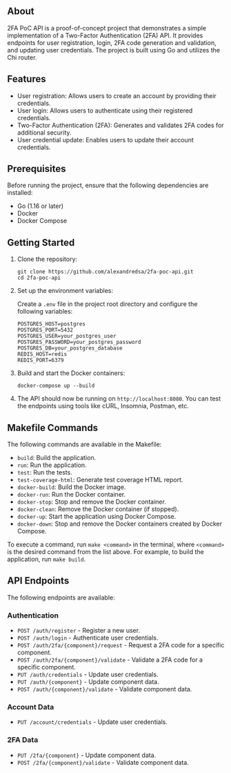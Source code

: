 ## About

2FA PoC API is a proof-of-concept project that demonstrates a simple implementation of a Two-Factor Authentication (2FA) API. It provides endpoints for user registration, login, 2FA code generation and validation, and updating user credentials. The project is built using Go and utilizes the Chi router.

## Features

- User registration: Allows users to create an account by providing their credentials.
- User login: Allows users to authenticate using their registered credentials.
- Two-Factor Authentication (2FA): Generates and validates 2FA codes for additional security.
- User credential update: Enables users to update their account credentials.

## Prerequisites

Before running the project, ensure that the following dependencies are installed:

- Go (1.16 or later)
- Docker
- Docker Compose

## Getting Started

1. Clone the repository:

   ```shell
   git clone https://github.com/alexandredsa/2fa-poc-api.git
   cd 2fa-poc-api
   ```

2. Set up the environment variables:
   
   Create a `.env` file in the project root directory and configure the following variables:

   ```shell
   POSTGRES_HOST=postgres
   POSTGRES_PORT=5432
   POSTGRES_USER=your_postgres_user
   POSTGRES_PASSWORD=your_postgres_password
   POSTGRES_DB=your_postgres_database
   REDIS_HOST=redis
   REDIS_PORT=6379
   ```

3. Build and start the Docker containers:

   ```shell
   docker-compose up --build
   ```

4. The API should now be running on `http://localhost:8080`. You can test the endpoints using tools like cURL, Insomnia, Postman, etc.


## Makefile Commands

The following commands are available in the Makefile:

- `build`: Build the application.
- `run`: Run the application.
- `test`: Run the tests.
- `test-coverage-html`: Generate test coverage HTML report.
- `docker-build`: Build the Docker image.
- `docker-run`: Run the Docker container.
- `docker-stop`: Stop and remove the Docker container.
- `docker-clean`: Remove the Docker container (if stopped).
- `docker-up`: Start the application using Docker Compose.
- `docker-down`: Stop and remove the Docker containers created by Docker Compose.

To execute a command, run `make <command>` in the terminal, where `<command>` is the desired command from the list above. For example, to build the application, run `make build`.


## API Endpoints

The following endpoints are available:

### Authentication

- `POST /auth/register` - Register a new user.
- `POST /auth/login` - Authenticate user credentials.
- `POST /auth/2fa/{component}/request` - Request a 2FA code for a specific component.
- `POST /auth/2fa/{component}/validate` - Validate a 2FA code for a specific component.
- `PUT /auth/credentials` - Update user credentials.
- `PUT /auth/{component}` - Update component data.
- `POST /auth/{component}/validate` - Validate component data.

### Account Data

- `PUT /account/credentials` - Update user credentials.

### 2FA Data

- `PUT /2fa/{component}` - Update component data.
- `POST /2fa/{component}/validate` - Validate component data.

